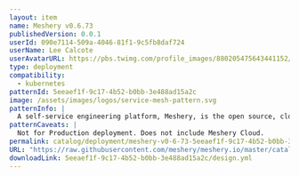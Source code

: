 ```yaml
---
layout: item
name: Meshery v0.6.73
publishedVersion: 0.0.1
userId: 090e7114-509a-4046-81f1-9c5fb8daf724
userName: Lee Calcote
userAvatarURL: https://pbs.twimg.com/profile_images/880205475643441152/V_vhfnzb_400x400.jpg
type: deployment
compatibility:
  - kubernetes
patternId: 5eeaef1f-9c17-4b52-b0bb-3e488ad15a2c
image: /assets/images/logos/service-mesh-pattern.svg
patternInfo: |
  A self-service engineering platform, Meshery, is the open source, cloud native manager that enables the design and management of all Kubernetes-based infrastructure and applications. Among other features, As an extensible platform, Meshery offers visual and collaborative GitOps, freeing you from the chains of YAML while managing Kubernetes multi-cluster deployments.
patternCaveats: |
  Not for Production deployment. Does not include Meshery Cloud.
permalink: catalog/deployment/meshery-v0-6-73-5eeaef1f-9c17-4b52-b0bb-3e488ad15a2c.html
URL: "https://raw.githubusercontent.com/meshery/meshery.io/master/catalog/5eeaef1f-9c17-4b52-b0bb-3e488ad15a2c/0.0.1/design.yml"
downloadLink: 5eeaef1f-9c17-4b52-b0bb-3e488ad15a2c/design.yml
---
```

